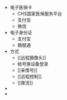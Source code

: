 - 电子医保卡
	- CHS国家医保服务平台
	- 支付宝
	- 微信
- 电子身份证
	- 支付宝
	- 赣服通
- 方式
	- [[远程摄像头]]
	- 帐号换设备登录
	- [[亲情号]]
	- [[远程控制]]
	- [[推流]]
-
-